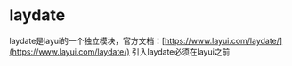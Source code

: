 # laydate

laydate是layui的一个独立模块，官方文档：[https://www.layui.com/laydate/](https://www.layui.com/laydate/)
引入laydate必须在layui之前